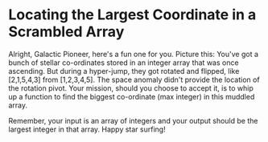 # Locating the Largest Coordinate in a Scrambled Array

Alright, Galactic Pioneer, here's a fun one for you. Picture this: You've got a bunch of stellar co-ordinates stored in an integer array that was once ascending. But during a hyper-jump, they got rotated and flipped, like [2,1,5,4,3] from [1,2,3,4,5]. The space anomaly didn't provide the location of the rotation pivot. Your mission, should you choose to accept it, is to whip up a function to find the biggest co-ordinate (max integer) in this muddled array.

Remember, your input is an array of integers and your output should be the largest integer in that array. Happy star surfing!